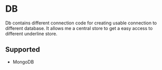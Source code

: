 # DB
Db contains different connection code for creating usable connection to different
database. It allows me a central store to get a easy access to different underline
store.

## Supported

  - MongoDB
